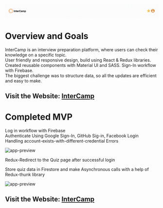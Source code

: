 <div >
    <img src="./src/assets/Intercamp-header.png" alt="app-preview" wigth="100vw">
  <h1>Overview and Goals</h1>
  <p>InterCamp is an interview preparation platform, where users can check their knowledge on a specific topic.
   </br>
  User friendly and responsive design, build using React & Redux libraries.
   </br>
  Created reusable components with Material UI and SASS. Sign-In workflow with Firebase.
   </br>
  The biggest challenge was to structure data, so all the updates are efficient and easy to make.</p>
   <h2>Visit the Website: <a href="https://intercamp.herokuapp.com/">InterCamp</a></h2>
  <h1>Completed MVP</h1>
  <p>Log in workflow with Firebase
   </br>
  Authenticate Using Google Sign-In, GitHub Sig-in, Facebook Login
  </br>
  Handling account-exists-with-different-credential Errors
  </p>
  <img src="https://media.giphy.com/media/S9FKgq7ZAxnEUiMf68/giphy.gif" alt="app-preview" wigth="100vw">
  </br>
  <p>Redux-Redirect to the Quiz page after successful login</p>
  <p>Store quiz data in Firestore and make Asynchronous calls with a help of Redux-thunk library</p>
  <img src="https://media.giphy.com/media/gkLEV6gchzpnMw2S05/giphy.gif" alt="app-preview" wigth="100vw">
   <h2>Visit the Website: <a href="https://intercamp.herokuapp.com/">InterCamp</a></h2>
</div>


